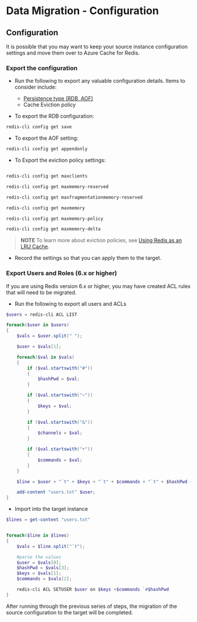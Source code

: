 # Data Migration - Configuration

## Configuration

It is possible that you may want to keep your source instance configuration settings and move them over to Azure Cache for Redis.

### Export the configuration

- Run the following to export any valuable configuration details. Items to consider include:
  - [Persistence type (RDB, AOF)](https://redis.io/topics/persistence)
  - Cache Eviction policy

- To export the RDB configuration:

```bash
redis-cli config get save
```

- To export the AOF setting:

```bash
redis-cli config get appendonly
```

- To Export the eviction policy settings:

```bash

redis-cli config get maxclients

redis-cli config get maxmemory-reserved

redis-cli config get maxfragmentationmemory-reserved

redis-cli config get maxmemory

redis-cli config get maxmemory-policy

redis-cli config get maxmemory-delta
```

> **NOTE** To learn more about eviction policies, see [Using Redis as an LRU Cache](https://redis.io/topics/lru-cache).

- Record the settings so that you can apply them to the target.

### Export Users and Roles (6.x or higher)

If you are using Redis version 6.x or higher, you may have created ACL rules that will need to be migrated.

- Run the following to export all users and ACLs

```PowerShell
$users = redis-cli ACL LIST

foreach($user in $users)
{
    $vals = $user.split(" ");

    $user = $vals[1];

    foreach($val in $vals)
    {
        if ($val.startswith("#"))
        {
            $hashPwd = $val;
        }

        if ($val.startswith("~"))
        {
            $keys = $val;
        }

        if ($val.startswith("&"))
        {
            $channels = $val;
        }

        if ($val.startswith("+"))
        {
            $commands = $val;
        }
    }

    $line = $user + "`t" + $keys + "`t" + $commands + "`t" + $hashPwd + "`t"

    add-content "users.txt" $user;
}
```

- Import into the target instance

```PowerShell
$lines = get-content "users.txt"


foreach($line in $lines)
{
    $vals = $line.split("`t");

    #parse the values
    $user = $vals[0];
    $hashPwd = $vals[3];
    $keys = $vals[1];
    $commands = $vals[2];

    redis-cli ACL SETUSER $user on $keys +$commands `#$hashPwd
}
```

After running through the previous series of steps, the migration of the source configuration to the target will be completed.
